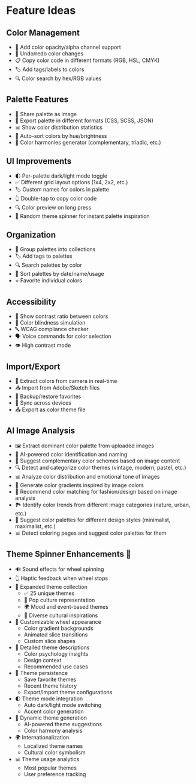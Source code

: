 # Feature Ideas

## Color Management
- 🎨 Add color opacity/alpha channel support
- 🔄 Undo/redo color changes
- 📋 Copy color code in different formats (RGB, HSL, CMYK)
- 🏷️ Add tags/labels to colors
- 🔍 Color search by hex/RGB values

## Palette Features
- 📱 Share palette as image
- 💾 Export palette in different formats (CSS, SCSS, JSON)
- 📊 Show color distribution statistics
- 🔄 Auto-sort colors by hue/brightness
- 🎯 Color harmonies generator (complementary, triadic, etc.)

## UI Improvements
- 🌓 Per-palette dark/light mode toggle
- ✅ Different grid layout options (1x4, 2x2, etc.)
- 🏷️ Custom names for colors in palette
- 👆 Double-tap to copy color code
- 🔍 Color preview on long press
- 🎲 Random theme spinner for instant palette inspiration

## Organization
- 📁 Group palettes into collections
- 🏷️ Add tags to palettes
- 🔍 Search palettes by color
- 📅 Sort palettes by date/name/usage
- ⭐ Favorite individual colors

## Accessibility
- 🎯 Show contrast ratio between colors
- 📝 Color blindness simulation
- 🔤 WCAG compliance checker
- 🗣️ Voice commands for color selection
- 👁️ High contrast mode

## Import/Export
- 📸 Extract colors from camera in real-time
- 📥 Import from Adobe/Sketch files
- 💾 Backup/restore favorites
- 🔄 Sync across devices
- 📤 Export as color theme file

## AI Image Analysis
- 🖼️ Extract dominant color palette from uploaded images
- 🤖 AI-powered color identification and naming
- 🎨 Suggest complementary color schemes based on image content
- 🔍 Detect and categorize color themes (vintage, modern, pastel, etc.)
- 📊 Analyze color distribution and emotional tone of images
- 🌈 Generate color gradients inspired by image colors
- 👗 Recommend color matching for fashion/design based on image analysis
- 🏞️ Identify color trends from different image categories (nature, urban, etc.)
- 🎨 Suggest color palettes for different design styles (minimalist, maximalist, etc.)
- 📊 Detect coloring pages and suggest color palettes for them

## Theme Spinner Enhancements 🎲
- 🔊 Sound effects for wheel spinning
- 👆 Haptic feedback when wheel stops
- 🌈 Expanded theme collection
  - ✅ 25 unique themes
  - 🎨 Pop culture representation
  - 🌍 Mood and event-based themes
  - 🤘 Diverse cultural inspirations
- 🎨 Customizable wheel appearance
  - Color gradient backgrounds
  - Animated slice transitions
  - Custom slice shapes
- 📝 Detailed theme descriptions
  - Color psychology insights
  - Design context
  - Recommended use cases
- 💾 Theme persistence
  - Save favorite themes
  - Recent theme history
  - Export/import theme configurations
- 🌓 Theme mode integration
  - Auto dark/light mode switching
  - Accent color generation
- 🔄 Dynamic theme generation
  - AI-powered theme suggestions
  - Color harmony analysis
- 🌍 Internationalization
  - Localized theme names
  - Cultural color symbolism
- 📊 Theme usage analytics
  - Most popular themes
  - User preference tracking